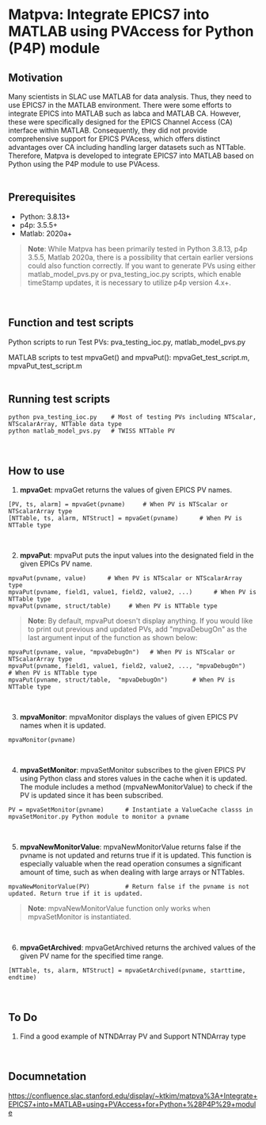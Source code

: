 # Matpva: Integrate EPICS7 into MATLAB using PVAccess for Python (P4P) module

## Motivation
Many scientists in SLAC use MATLAB for data analysis. Thus, they need to use EPICS7 in the MATLAB environment. There were some efforts to integrate EPICS into MATLAB such as labca and MATLAB CA. However, these were specifically designed for the EPICS Channel Access (CA) interface within MATLAB. Consequently, they did not provide comprehensive support for EPICS PVAcess, which offers distinct advantages over CA including handling larger datasets such as NTTable. Therefore, Matpva is developed to integrate EPICS7 into MATLAB based on Python using the P4P module to use PVAcess.
<br /><br />

## Prerequisites
- Python: 3.8.13+
- p4p: 3.5.5+
- Matlab: 2020a+

> **Note**: While Matpva has been primarily tested in Python 3.8.13, p4p 3.5.5, Matlab 2020a, there is a possibility that certain earlier versions could also function correctly. If you want to generate PVs using either matlab_model_pvs.py or pva_testing_ioc.py scripts, which enable timeStamp updates, it is necessary to utilize p4p version 4.x+.

<br />

## Function and test scripts
Python scripts to run Test PVs: pva_testing_ioc.py, matlab_model_pvs.py

MATLAB scripts to test mpvaGet() and mpvaPut(): mpvaGet_test_script.m, mpvaPut_test_script.m 
<br /><br />

## Running test scripts
```
python pva_testing_ioc.py    # Most of testing PVs including NTScalar, NTScalarArray, NTTable data type
python matlab_model_pvs.py   # TWISS NTTable PV
```
<br />

## How to use
1. **mpvaGet**: mpvaGet returns the values of given EPICS PV names.
```
[PV, ts, alarm] = mpvaGet(pvname)     # When PV is NTScalar or NTScalarArray type
[NTTable, ts, alarm, NTStruct] = mpvaGet(pvname)      # When PV is NTTable type     
```
<br />

2. **mpvaPut**: mpvaPut puts the input values into the designated field in the given EPICs PV name.
```
mpvaPut(pvname, value)      # When PV is NTScalar or NTScalarArray type
mpvaPut(pvname, field1, value1, field2, value2, ...)      # When PV is NTTable type
mpvaPut(pvname, struct/table)     # When PV is NTTable type
```

> **Note**: By default, mpvaPut doesn't display anything. If you would like to print out previous and updated PVs, add "mpvaDebugOn" as the last argument input of the function as shown below:
```
mpvaPut(pvname, value, "mpvaDebugOn")   # When PV is NTScalar or NTScalarArray type
mpvaPut(pvname, field1, value1, field2, value2, ..., "mpvaDebugOn")     # When PV is NTTable type
mpvaPut(pvname, struct/table,  "mpvaDebugOn")       # When PV is NTTable type
```
<br />

3. **mpvaMonitor**: mpvaMonitor displays the values of given EPICS PV names when it is updated.
```
mpvaMonitor(pvname)
```
<br />

4. **mpvaSetMonitor**: mpvaSetMonitor subscribes to the given EPICS PV using Python class and stores values in the cache when it is updated.
The module includes a method (mpvaNewMonitorValue) to check if the PV is updated since it has been subscribed.
```
PV = mpvaSetMonitor(pvname)      # Instantiate a ValueCache classs in mpvaSetMonitor.py Python module to monitor a pvname
```
<br />

5. **mpvaNewMonitorValue**: mpvaNewMonitorValue returns false if the pvname is not updated and returns true if it is updated. This function is especially valuable when the read operation consumes a significant amount of time, such as when dealing with large arrays or NTTables.
```
mpvaNewMonitorValue(PV)          # Return false if the pvname is not updated. Return true if it is updated.
```
> **Note**: mpvaNewMonitorValue function only works when mpvaSetMonitor is instantiated.

<br />

6. **mpvaGetArchived**: mpvaGetArchived returns the archived values of the given PV name for the specified time range.
```
[NTTable, ts, alarm, NTStruct] = mpvaGetArchived(pvname, starttime, endtime)      
```
<br />

## To Do
1. Find a good example of NTNDArray PV and Support NTNDArray type

<br />

## Documnetation
https://confluence.slac.stanford.edu/display/~ktkim/matpva%3A+Integrate+EPICS7+into+MATLAB+using+PVAccess+for+Python+%28P4P%29+module
